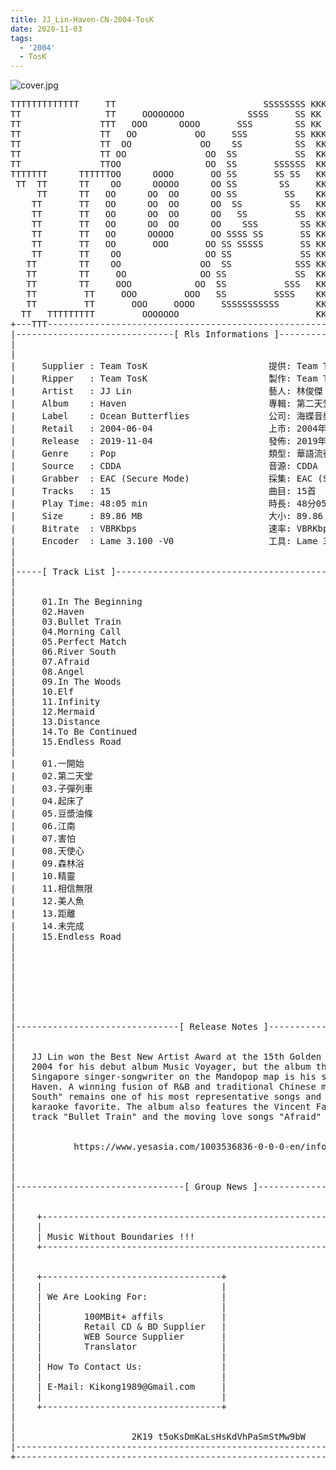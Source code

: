 ```yaml
---
title: JJ_Lin-Haven-CN-2004-TosK
date: 2020-11-03
tags:
  - '2004'
  - TosK
---
```


![cover.jpg](https://goindex.65style.workers.dev/3:/Music/JJ_Lin-Haven-CN-2004-TosK/00-jj_lin-haven-cn-2004-proof-tosk.jpg)

<retrotxt v-slot>
<pre class="has-text-plain text-1x font-ibm_vga_8x16">TTTTTTTTTTTTT     TT                            SSSSSSSS KKKKKK    KKKK    KKKKKKK
TT                TT     OOOOOOOO            SSSS     SS KK        KKKK        KK
TT               TTT   OOO      OOOO       SSS        SS KK        KKK         KK
TT               TT   OO           OO     SSS         SS KKK       KKK        KK
TT               TT  OO             OO    SS          SS  KK       KK        KK
TT               TT OO               OO  SS           SS  KK                KK
TT               TTOO                OO  SS       SSSSSS  KK                KK
TTTTTTT      TTTTTTOO      OOOO       OO SS       SS SS   KK               KK
 TT  TT      TT    OO      OOOOO      OO SS        SS     KK              KK
     TT      TT   OO      OO  OO      OO SS         SS    KK              KK
    TT       TT   OO      OO  OO      OO  SS         SS   KK               KK
    TT       TT   OO      OO  OO      OO   SS         SS  KK                KK
    TT       TT   OO      OO  OO      OO    SSS        SS KK                 KK
    TT       TT   OO      OOOOO       OO SSSS SS       SS KK                  KK
    TT       TT   OO       OOO       OO SS SSSSS       SS KK                   KK
    TT       TT    OO                OO SS             SS KK       KK           KK
   TT        TT    OO               OO  SS            SSS KK      KKKK         KK
   TT        TT     OO              OO SS             SS  KK      KK KK       KK
   TT        TT     OOO            OO  SS           SSS   KK      KK  KK    KKK
   TT         TT     OOO         OOO   SS         SSSS    KK       KK  KK  KKK
   TT         TT       OOO     OOOO     SSSSSSSSSSS       KK KKKKKKKK  KK KKK
  TT   TTTTTTTTT         OOOOOOO                          KKKK          KKKK
+---TTT-----------------------------------------------------------------KKK----+
|------------------------------[ Rls Informations ]----------------------------|
|                                                                              |
|                                                                              |
|     Supplier : Team TosK                       提供: Team TosK               |
|     Ripper   : Team TosK                       製作: Team TosK               |
|     Artist   : JJ Lin                          藝人: 林俊傑                  |
|     Album    : Haven                           專輯: 第二天堂                |
|     Label    : Ocean Butterflies               公司: 海蝶音樂                |
|     Retail   : 2004-06-04                      上市: 2004年06月04日          |
|     Release  : 2019-11-04                      發佈: 2019年11月04日          |
|     Genre    : Pop                             類型: 華語流行                |
|     Source   : CDDA                            音源: CDDA                    |
|     Grabber  : EAC (Secure Mode)               採集: EAC (Secure Mode)       |
|     Tracks   : 15                              曲目: 15首                    |
|     Play Time: 48:05 min                       時長: 48分05秒                |
|     Size     : 89.86 MB                        大小: 89.86 MB                |
|     Bitrate  : VBRKbps                         速率: VBRKbps                 |
|     Encoder  : Lame 3.100 -V0                  工具: Lame 3.100 -V0          |
|                                                                              |
|                                                                              |
|-----[ Track List ]-----------------------------------------------------------|
|                                                                              |
|                                                                              |
|     01.In The Beginning                                    [01:08]           |
|     02.Haven                                               [04:26]           |
|     03.Bullet Train                                        [03:24]           |
|     04.Morning Call                                        [00:25]           |
|     05.Perfect Match                                       [04:16]           |
|     06.River South                                         [04:28]           |
|     07.Afraid                                              [04:42]           |
|     08.Angel                                               [03:59]           |
|     09.In The Woods                                        [00:23]           |
|     10.Elf                                                 [04:05]           |
|     11.Infinity                                            [03:21]           |
|     12.Mermaid                                             [04:14]           |
|     13.Distance                                            [04:14]           |
|     14.To Be Continued                                     [00:21]           |
|     15.Endless Road                                        [04:39]           |
|                                                            -------           |
|     01.一開始                                              [01:08]           |
|     02.第二天堂                                            [04:26]           |
|     03.子彈列車                                            [03:24]           |
|     04.起床了                                              [00:25]           |
|     05.豆漿油條                                            [04:16]           |
|     06.江南                                                [04:28]           |
|     07.害怕                                                [04:42]           |
|     08.天使心                                              [03:59]           |
|     09.森林浴                                              [00:23]           |
|     10.精靈                                                [04:05]           |
|     11.相信無限                                            [03:21]           |
|     12.美人魚                                              [04:14]           |
|     13.距離                                                [04:14]           |
|     14.未完成                                              [00:21]           |
|     15.Endless Road                                        [04:39]           |
|                                                            -------           |
|                                                             48:05 min        |
|                                                             89.86 MB         |
|                                                                              |
|                                                                              |
|                                                                              |
|                                                                              |
|                                                                              |
|-------------------------------[ Release Notes ]------------------------------|
|                                                                              |
|                                                                              |
|   JJ Lin won the Best New Artist Award at the 15th Golden Melody Awards in   |
|   2004 for his debut album Music Voyager, but the album that really put the  |
|   Singapore singer-songwriter on the Mandopop map is his sophomore effort    |
|   Haven. A winning fusion of R&amp;B and traditional Chinese music, "River       |
|   South" remains one of his most representative songs and a perennial        |
|   karaoke favorite. The album also features the Vincent Fang-penned dance    |
|   track "Bullet Train" and the moving love songs "Afraid" and "Distance."    |
|                                                                              |
|                                                                              |
|           https://www.yesasia.com/1003536836-0-0-0-en/info.html              |
|                                                                              |
|                                                                              |
|                                                                              |
|--------------------------------[ Group News ]--------------------------------|
|                                                                              |
|                                                                              |
|    +--------------------------------------------------------------------+    |
|    |                                                                    |    |
|    | Music Without Boundaries !!!                                       |    |
|    +--------------------------------------------------------------------+    |
|                                                                              |
|                                                                              |
|    +----------------------------------+                                      |
|    |                                  |                                      |
|    | We Are Looking For:              |                                      |
|    |                                  |                                      |
|    |        100MBit+ affils           |                                      |
|    |        Retail CD &amp; BD Supplier   |                                      |
|    |        WEB Source Supplier       |                                      |
|    |        Translator                |                                      |
|    |                                  |                                      |
|    | How To Contact Us:               |                                      |
|    |                                  |                                      |
|    | E-Mail: Kikong1989@Gmail.com     |                                      |
|    |                                  |                    RlS No. 1657      |
|    +----------------------------------+                                      |
|                                                                              |
|                                                                              |
|                      2K19 t5oKsDmKaLsHsKdVhPaSmStMw9bW                       |
|------------------------------------------------------------------------------|
+------------------------------------------------------------------------------+
<span class="dos-cursor">_</span></pre>
</retrotxt>

<a-player 
    :options="{
        audio: [
          {
            name: '第二天堂',
            artist: '林俊傑',
            url: 'https://goindex.65style.workers.dev/3:/Music/JJ_Lin-Haven-CN-2004-TosK/02-jj_lin-haven-tosk.mp3',
            cover: 'https://goindex.65style.workers.dev/3:/Music/JJ_Lin-Haven-CN-2004-TosK/00-jj_lin-haven-cn-2004-proof-tosk.jpg',
            theme: '#ebd0c2'
          },
        ]
    }"
/>

<download url="https://mirrorace.org/m/103mw"/>


